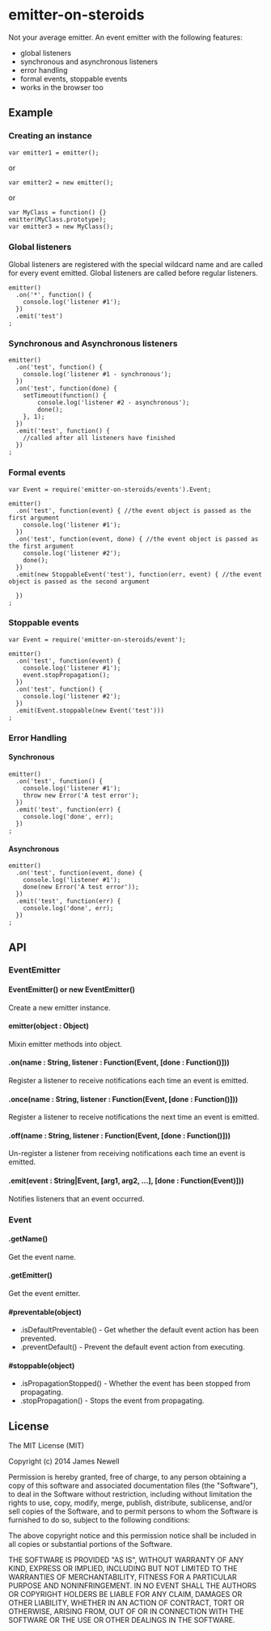 # emitter-on-steroids

Not your average emitter. An event emitter with the following features:

- global listeners
- synchronous and asynchronous listeners
- error handling
- formal events, stoppable events
- works in the browser too

## Example

### Creating an instance

	var emitter1 = emitter();
	
or
	
	var emitter2 = new emitter();

or
	
	var MyClass = function() {}
	emitter(MyClass.prototype);
	var emitter3 = new MyClass();

### Global listeners

Global listeners are registered with the special wildcard name and are called for every event emitted. Global listeners 
are called before regular listeners.

	emitter()
	  .on('*', function() {
	    console.log('listener #1');
	  })
	  .emit('test')
	;

### Synchronous and Asynchronous listeners

	emitter()
	  .on('test', function() {
        console.log('listener #1 - synchronous');
      })
	  .on('test', function(done) {
	  	setTimeout(function() {
	  		console.log('listener #2 - asynchronous');
	  		done();
	  	}, 1);
	  })
	  .emit('test', function() {
	    //called after all listeners have finished
	  })
	;

### Formal events

	var Event = require('emitter-on-steroids/events').Event;

	emitter()
	  .on('test', function(event) { //the event object is passed as the first argument
	    console.log('listener #1');
	  })
	  .on('test', function(event, done) { //the event object is passed as the first argument
	    console.log('listener #2');
	    done();
	  })
	  .emit(new StoppableEvent('test'), function(err, event) { //the event object is passed as the second argument

	  })
	;

### Stoppable events

	var Event = require('emitter-on-steroids/event');

	emitter()
	  .on('test', function(event) {
	    console.log('listener #1');
	    event.stopPropagation();
	  })
	  .on('test', function() {
	    console.log('listener #2');
	  })
	  .emit(Event.stoppable(new Event('test')))
	;


### Error Handling
	
#### Synchronous

	emitter()
	  .on('test', function() {
	    console.log('listener #1');
	    throw new Error('A test error');
	  })
	  .emit('test', function(err) {
	    console.log('done', err);
	  })
	;

#### Asynchronous

	emitter()
	  .on('test', function(event, done) {
	    console.log('listener #1');
	    done(new Error('A test error'));
	  })
	  .emit('test', function(err) {
	    console.log('done', err);
	  })
	;


## API

### EventEmitter

#### EventEmitter() or new EventEmitter()

Create a new emitter instance.

#### emitter(object : Object)

Mixin emitter methods into object.

#### .on(name : String, listener : Function(Event, [done : Function()]))

Register a listener to receive notifications each time an event is emitted.

#### .once(name : String, listener : Function(Event, [done : Function()]))

Register a listener to receive notifications the next time an event is emitted.

#### .off(name : String, listener : Function(Event, [done : Function()]))

Un-register a listener from receiving notifications each time an event is emitted.

#### .emit(event : String|Event, [arg1, arg2, ...], [done : Function(Event)]))

Notifies listeners that an event occurred.

### Event

#### .getName()

Get the event name.

#### .getEmitter()

Get the event emitter.

#### #preventable(object)

- .isDefaultPreventable() - Get whether the default event action has been prevented.
- .preventDefault() - Prevent the default event action from executing.

#### #stoppable(object)

- .isPropagationStopped() - Whether the event has been stopped from propagating.
- .stopPropagation() - Stops the event from propagating.

## License

The MIT License (MIT)

Copyright (c) 2014 James Newell

Permission is hereby granted, free of charge, to any person obtaining a copy of this software and associated documentation files (the "Software"), to deal in the Software without restriction, including without limitation the rights to use, copy, modify, merge, publish, distribute, sublicense, and/or sell copies of the Software, and to permit persons to whom the Software is furnished to do so, subject to the following conditions:

The above copyright notice and this permission notice shall be included in all copies or substantial portions of the Software.

THE SOFTWARE IS PROVIDED "AS IS", WITHOUT WARRANTY OF ANY KIND, EXPRESS OR IMPLIED, INCLUDING BUT NOT LIMITED TO THE WARRANTIES OF MERCHANTABILITY, FITNESS FOR A PARTICULAR PURPOSE AND NONINFRINGEMENT. IN NO EVENT SHALL THE AUTHORS OR COPYRIGHT HOLDERS BE LIABLE FOR ANY CLAIM, DAMAGES OR OTHER LIABILITY, WHETHER IN AN ACTION OF CONTRACT, TORT OR OTHERWISE, ARISING FROM, OUT OF OR IN CONNECTION WITH THE SOFTWARE OR THE USE OR OTHER DEALINGS IN THE SOFTWARE.